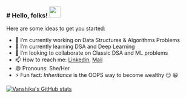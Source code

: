 ### # Hello, folks! <img src="https://raw.githubusercontent.com/MartinHeinz/MartinHeinz/master/wave.gif" width="30px">


Here are some ideas to get you started:

- 🔭 I’m currently working on Data Structures & Algorithms Problems
- 🌱 I’m currently learning DSA and Deep Learning
- 👯 I’m looking to collaborate on Classic DSA and ML problems
- 📫 How to reach me: [Linkedin](https://www.linkedin.com/in/sharmavanshika/), [Mail](vanshikasharma@jklu.edu.in)
- 😄 Pronouns: She/Her
- ⚡ Fun fact: *Inheritance* is the OOPS way to become wealthy 😏 😆

[![Vanshika's GitHub stats](https://github-readme-stats.vercel.app/api?username=sVanshika)](https://github.com/sVanshika/github-readme-stats)

